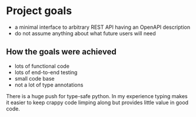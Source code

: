 # Project goals

- a minimal interface to arbitrary REST API having an OpenAPI description
- do not assume anything about what future users will need

## How the goals were achieved

- lots of functional code
- lots of end-to-end testing
- small code base
- not a lot of type annotations

There is a huge push for type-safe python.  In my experience typing makes it
easier to keep crappy code limping along but provides little value in good code.


